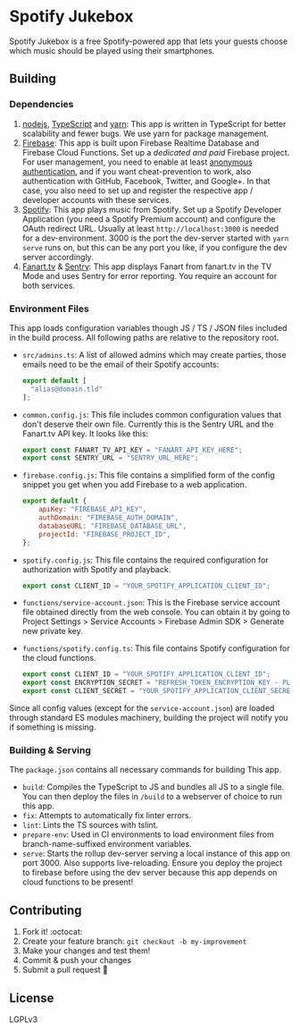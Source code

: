 # Spotify Jukebox

Spotify Jukebox is a free Spotify-powered app that lets your guests choose which music should be played using their smartphones.

## Building

### Dependencies

1. [nodejs](https://nodejs.org), [TypeScript](https://typescriptlang.org) and [yarn](https://yarnpkg.com): This app is written in TypeScript for better scalability and fewer bugs. We use yarn for package management.
1. [Firebase](https://firebase.google.com): This app is built upon Firebase Realtime Database and Firebase Cloud Functions. Set up a _dedicated and paid_ Firebase project. For user management, you need to enable at least [anonymous authentication](https://firebase.google.com/docs/auth/web/anonymous-auth), and if you want cheat-prevention to work, also authentication with GitHub, Facebook, Twitter, and Google+. In that case, you also need to set up and register the respective app / developer accounts with these services.
1. [Spotify](https://beta.developer.spotify.com/): This app plays music from Spotify. Set up a Spotify Developer Application (you need a Spotify Premium account) and configure the OAuth redirect URL. Usually at least `http://localhost:3000` is needed for a dev-environment. 3000 is the port the dev-server started with `yarn serve` runs on, but this can be any port you like, if you configure the dev server accordingly.
1. [Fanart.tv](https://fanart.tv) & [Sentry](https://sentry.io): This app displays Fanart from fanart.tv in the TV Mode and uses Sentry for error reporting. You require an account for both services.

### Environment Files

This app loads configuration variables though JS / TS / JSON files included in the build process. All following paths are relative to the repository root.

- `src/admins.ts`: A list of allowed admins which may create parties, those emails need to be the email of their Spotify accounts:
  ```js
  export default [
    "alias@domain.tld"
  ];
  ```

- `common.config.js`: This file includes common configuration values that don't deserve their own file. Currently this is the Sentry URL and the Fanart.tv API key. It looks like this:
    ```js
    export const FANART_TV_API_KEY = "FANART_API_KEY_HERE";
    export const SENTRY_URL = "SENTRY_URL_HERE";
    ```

- `firebase.config.js`: This file contains a simplified form of the config snippet you get when you add Firebase to a web application.
    ```js
    export default {
        apiKey: "FIREBASE_API_KEY",
        authDomain: "FIREBASE_AUTH_DOMAIN",
        databaseURL: "FIREBASE_DATABASE_URL",
        projectId: "FIREBASE_PROJECT_ID",
    };
    ```

- `spotify.config.js`: This file contains the required configuration for authorization with Spotify and playback.
    ```js
    export const CLIENT_ID = "YOUR_SPOTIFY_APPLICATION_CLIENT_ID";
    ```

- `functions/service-account.json`: This is the Firebase service account file obtained directly from the web console. You can obtain it by going to Project Settings > Service Accounts > Firebase Admin SDK > Generate new private key.

- `functions/spotify.config.ts`: This file contains Spotify configuration for the cloud functions.
    ```ts
    export const CLIENT_ID = "YOUR_SPOTIFY_APPLICATION_CLIENT_ID";
    export const ENCRYPTION_SECRET = "REFRESH_TOKEN_ENCRYPTION_KEY - PLEASE GENERATE";
    export const CLIENT_SECRET = "YOUR_SPOTIFY_APPLICATION_CLIENT_SECRET";
    ```

Since all config values (except for the `service-account.json`) are loaded through standard ES modules machinery, building the project will notify you if something is missing.

### Building & Serving

The `package.json` contains all necessary commands for building This app.
- `build`: Compiles the TypeScript to JS and bundles all JS to a single file. You can then deploy the files in `/build` to a webserver of choice to run this app.
- `fix`: Attempts to automatically fix linter errors.
- `lint`: Lints the TS sources with tslint.
- `prepare-env`: Used in CI environments to load environment files from branch-name-suffixed environment variables.
- `serve`: Starts the rollup dev-server serving a local instance of this app on port 3000. Also supports live-reloading. Ensure you deploy the project to firebase before using the dev server because this app depends on cloud functions to be present!

## Contributing

1. Fork it! :octocat:
1. Create your feature branch: `git checkout -b my-improvement`
1. Make your changes and test them!
1. Commit & push your changes
1. Submit a pull request :rocket:

## License

LGPLv3
